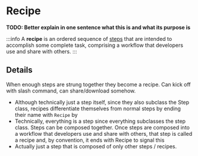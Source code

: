 # Recipe

**TODO: Better explain in one sentence what this is and what its purpose is**

:::info
A **recipe** is an ordered sequence of [steps](./step.md) that are intended to accomplish some complete task, comprising a workflow that developers use and share with others.
:::

## Details

When enough steps are strung together they become a recipe. Can kick off with slash command, can share/download somehow.

- Although technically just a step itself, since they also subclass the Step class, recipes differentiate themselves from normal steps by ending their name with `Recipe` by
- Technically, everything is a step since everything subclasses the step class. Steps can be composed together. Once steps are composed into a workflow that developers use and share with others, that step is called a recipe and, by convention, it ends with Recipe to signal this
- Actually just a step that is composed of only other steps / recipes.
